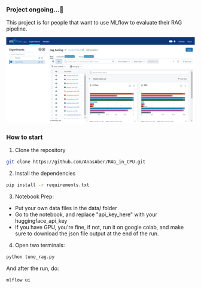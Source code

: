 ### Project ongoing...🥀

This project is for people that want to use MLflow to evaluate their RAG pipeline.

![Project Overview Diagram](images/mlflow_overview.png)
### How to start

1. Clone the repository
```bash
git clone https://github.com/AnasAber/RAG_in_CPU.git
```

2. Install the dependencies
```bash
pip install -r requirements.txt
```

3. Notebook Prep:
- Put your own data files in the data/ folder
- Go to the notebook, and replace "api_key_here" with your huggingface_api_key
- If you have GPU, you're fine, if not, run it on google colab, and make sure to download the json file output at the end of the run.

4. Open two terminals:
```bash
python tune_rag.py
```
And after the run, do:
```bash
mlflow ui
```

